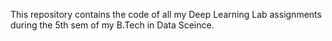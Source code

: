This repository contains the code of all my Deep Learning Lab assignments during the 5th sem of my B.Tech in Data Sceince.
